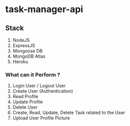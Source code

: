 # task-manager-api

## Stack

1. NodeJS
2. ExpressJS
3. Mongoose DB
4. MongoDB Atlas
5. Heroku

### What can it Perform ?

1. Login User / Logout User
2. Create User (Authentication)
3. Read Profile 
4. Update Profile 
5. Delete User
6. Create, Read, Update, Delete Task related to the User
7. Upload User Profile Picture 
